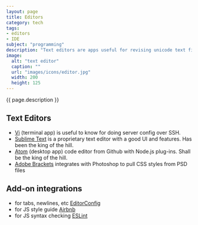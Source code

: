 ```yaml
---
layout: page
title: Editors
category: tech
tags:
- editors
- IDE
subject: "programming"
description: "Text editors are apps useful for revising unicode text files. Here are some editors optimized for programmers writing source code, or markup."
image:
  alt: "text editor"
  caption: ""
  url: "images/icons/editor.jpg"
  width: 200
  height: 125
---
```


{{ page.description }}

Text Editors
------------
* [Vi](https://www.cs.colostate.edu/helpdocs/vi.html) (terminal app) is
useful to know for doing server config over SSH.
* [Sublime Text](https://www.sublimetext.com/) is a proprietary text editor
with a good UI and features.
Has been the king of the hill.
* [Atom](http://blog.atom.io/2014/03/13/git-integration.html) (desktop app)
code editor from Github with Node.js plug-ins.
Shall be the king of the hill.
* [Adobe Brackets](http://brackets.io/) integrates with Photoshop to pull
CSS styles from PSD files

Add-on integrations
-------------------
* for tabs, newlines, etc [EditorConfig](http://editorconfig.org/)
* for JS style guide [Airbnb](http://airbnb.io/javascript/)
* for JS syntax checking [ESLint](http://eslint.org/docs/user-guide/getting-started)
